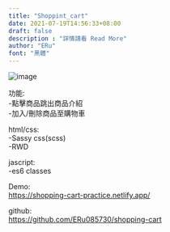 ```yaml
---
title: "Shoppint_cart"
date: 2021-07-19T14:56:33+08:00
draft: false
description : "詳情請看 Read More"
author: "ERu"
font: "黑體"
---
```


![image](/images/shopping_cart.png)

功能:  
-點擊商品跳出商品介紹  
-加入/刪除商品至購物車  

html/css:  
-Sassy css(scss)  
-RWD  

jascript:  
-es6 classes  

Demo:  
https://shopping-cart-practice.netlify.app/

github:  
https://github.com/ERu085730/shopping-cart

